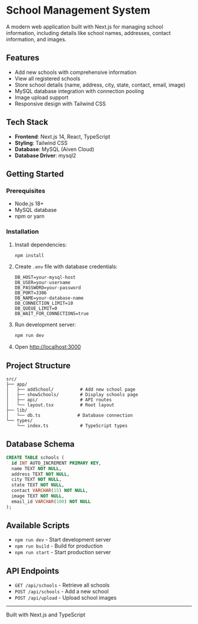 # School Management System

A modern web application built with Next.js for managing school information, including details like school names, addresses, contact information, and images.

## Features

- Add new schools with comprehensive information
- View all registered schools
- Store school details (name, address, city, state, contact, email, image)
- MySQL database integration with connection pooling
- Image upload support
- Responsive design with Tailwind CSS

## Tech Stack

- **Frontend**: Next.js 14, React, TypeScript
- **Styling**: Tailwind CSS
- **Database**: MySQL (Aiven Cloud)
- **Database Driver**: mysql2

## Getting Started

### Prerequisites
- Node.js 18+
- MySQL database
- npm or yarn

### Installation

1. Install dependencies:
   ```bash
   npm install
   ```

2. Create `.env` file with database credentials:
   ```env
   DB_HOST=your-mysql-host
   DB_USER=your-username
   DB_PASSWORD=your-password
   DB_PORT=3306
   DB_NAME=your-database-name
   DB_CONNECTION_LIMIT=10
   DB_QUEUE_LIMIT=0
   DB_WAIT_FOR_CONNECTIONS=true
   ```

3. Run development server:
   ```bash
   npm run dev
   ```

4. Open [http://localhost:3000](http://localhost:3000)

## Project Structure

```
src/
├── app/
│   ├── addSchool/          # Add new school page
│   ├── showSchools/        # Display schools page
│   ├── api/                # API routes
│   └── layout.tsx          # Root layout
├── lib/
│   └── db.ts              # Database connection
└── types/
    └── index.ts            # TypeScript types
```

## Database Schema

```sql
CREATE TABLE schools (
  id INT AUTO_INCREMENT PRIMARY KEY,
  name TEXT NOT NULL,
  address TEXT NOT NULL,
  city TEXT NOT NULL,
  state TEXT NOT NULL,
  contact VARCHAR(15) NOT NULL,
  image TEXT NOT NULL,
  email_id VARCHAR(100) NOT NULL
);
```

## Available Scripts

- `npm run dev` - Start development server
- `npm run build` - Build for production
- `npm run start` - Start production server

## API Endpoints

- `GET /api/schools` - Retrieve all schools
- `POST /api/schools` - Add a new school
- `POST /api/upload` - Upload school images

---

Built with Next.js and TypeScript
